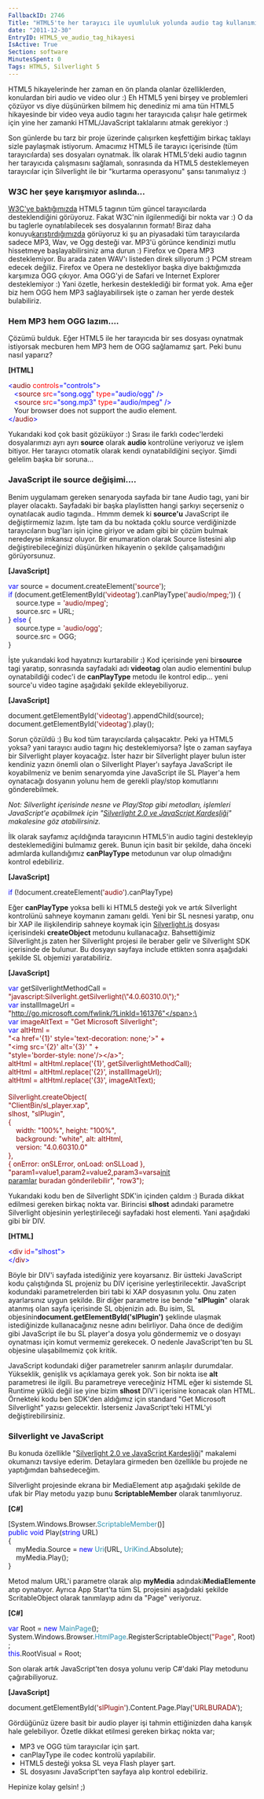 ```yaml
---
FallbackID: 2746
Title: "HTML5'te her tarayıcı ile uyumluluk yolunda audio tag kullanımı deneyimlerim"
date: "2011-12-30"
EntryID: HTML5_ve_audio_tag_hikayesi
IsActive: True
Section: software
MinutesSpent: 0
Tags: HTML5, Silverlight 5
---
```

HTML5 hikayelerinde her zaman en ön planda olanlar özelliklerden,
konulardan biri audio ve video olur :) Eh HTML5 yeni birşey ve
problemleri çözüyor vs diye düşünürken bilmem hiç denediniz mi ama tün
HTML5 hikayesinde bir video veya audio tagını her tarayıcıda çalışır
hale getirmek için yine her zamanki HTML/JavaScript taklalarını atmak
gerekiyor :)

Son günlerde bu tarz bir proje üzerinde çalışırken keşfettiğim birkaç
taklayı sizle paylaşmak istiyorum. Amacımız HTML5 ile tarayıcı
içerisinde (tüm tarayıcılarda) ses dosyaları oynatmak. İlk olarak
HTML5'deki audio tagının her tarayıcıda çalışmasını sağlamalı,
sonrasında da HTML5 desteklemeyen tarayıcılar için Silverlight ile bir
"kurtarma operasyonu" şansı tanımalıyız :)

### W3C her şeye karışmıyor aslında...

[W3C'ye baktığımızda](http://www.w3schools.com/html5/tag_audio.asp)
HTML5 tagının tüm güncel tarayıcılarda desteklendiğini görüyoruz. Fakat
W3C'nin ilgilenmediği bir nokta var :) O da bu taglerle oynatılabilecek
ses dosyalarının formatı! Biraz daha
konuyu[karıştırdığımızda](http://www.w3schools.com/html5/html5_audio.asp)
görüyoruz ki şu an piyasadaki tüm tarayıcılarda sadece MP3, Wav, ve Ogg
desteği var. MP3'ü görünce kendinizi mutlu hissetmeye başlayabilirsiniz
ama durun :) Firefox ve Opera MP3 desteklemiyor. Bu arada zaten WAV'ı
listeden direk siliyorum :) PCM stream edecek değiliz. Firefox ve Opera
ne destekliyor başka diye baktığımızda karşımıza OGG çıkıyor. Ama OGG'yi
de Safari ve Internet Explorer desteklemiyor :) Yani özetle, herkesin
desteklediği bir format yok. Ama eğer biz hem OGG hem MP3
sağlayabilirsek işte o zaman her yerde destek bulabiliriz.

### Hem MP3 hem OGG lazım....

Çözümü bulduk. Eğer HTML5 ile her tarayıcıda bir ses dosyası oynatmak
istiyorsak mecburen hem MP3 hem de OGG sağlamamız şart. Peki bunu nasıl
yaparız?

**[HTML]**

<span style="color:blue;">\<</span><span
style="color:maroon;">audio</span> <span
style="color:red;">controls</span><span
style="color:blue;">="controls"\></span>\
   <span style="color:blue;">\<</span><span
style="color:maroon;">source</span> <span
style="color:red;">src</span><span
style="color:blue;">="song.ogg"</span> <span
style="color:red;">type</span><span
style="color:blue;">="audio/ogg"</span> <span
style="color:blue;">/\></span>\
   <span style="color:blue;">\<</span><span
style="color:maroon;">source</span> <span
style="color:red;">src</span><span
style="color:blue;">="song.mp3"</span> <span
style="color:red;">type</span><span
style="color:blue;">="audio/mpeg"</span> <span
style="color:blue;">/\></span>\
   Your browser does not support the audio element.\
<span style="color:blue;">\</</span><span
style="color:maroon;">audio</span><span style="color:blue;">\></span> 

Yukarıdaki kod çok basit gözüküyor :) Sırası ile farklı codec'lerdeki
dosyalarımızı ayrı ayrı **source** olarak **audio** kontrolüne veriyoruz
ve işlem bitiyor. Her tarayıcı otomatik olarak kendi oynatabildiğini
seçiyor. Şimdi gelelim başka bir soruna...

### JavaScript ile source değişimi....

Benim uygulamam gereken senaryoda sayfada bir tane Audio tagı, yani bir
player olacaktı. Sayfadaki bir başka playlistten hangi şarkıyı
seçerseniz o oynatılacak audio tagında.. Hmmm demek ki **source'u**
JavaScript ile değiştirmemiz lazım. İşte tam da bu noktada çoklu source
verdiğinizde tarayıcıların bug'ları işin içine giriyor ve adam gibi bir
çözüm bulmak neredeyse imkansız oluyor. Bir enumaration olarak Source
listesini alıp değiştirebileceğinizi düşünürken hikayenin o şekilde
çalışamadığını görüyorsunuz.

**[JavaScript]**

<span
style="color:blue;">var</span> source = document.createElement(<span
style="color:maroon;">'source'</span>);\
<span style="color:blue;">if</span> (document.getElementById(<span
style="color:maroon;">'videotag'</span>).canPlayType(<span
style="color:maroon;">'audio/mpeg;'</span>)) {\
    source.type = <span style="color:maroon;">'audio/mpeg'</span>;\
    source.src = URL;\
} <span style="color:blue;">else</span> {\
    source.type = <span style="color:maroon;">'audio/ogg'</span>;\
    source.src = OGG;\
}

İşte yukarıdaki kod hayatınızı kurtarabilir :) Kod içerisinde yeni
bir**source** tagi yaratıp, sonrasında sayfadaki adı **videotag** olan
audio elementini bulup oynatabildiği codec'i de **canPlayType** metodu
ile kontrol edip... yeni source'u video tagine aşağıdaki şekilde
ekleyebiliyoruz.

**[JavaScript]**

document.getElementById(<span style="color:maroon;">'<span
style="color: maroon;">videotag</span>'</span>).appendChild(source);\
document.getElementById(<span style="color:maroon;">'<span
style="color: maroon;">videotag</span>'</span>).play();

Sorun çözüldü :) Bu kod tüm tarayıcılarda çalışacaktır. Peki ya HTML5
yoksa? yani tarayıcı audio tagını hiç desteklemiyorsa? İşte o zaman
sayfaya bir Silverlight player koyacağız. İster hazır bir Silverlight
player bulun ister kendiniz yazın önemli olan o Silverlight Player'ı
sayfaya JavaScript ile koyabilmeniz ve benim senaryomda yine JavaScript
ile SL Player'a hem oynatacağı dosyanın yolunu hem de gerekli play/stop
komutlarını gönderebilmek.

*Not: Silverlight içerisinde nesne ve Play/Stop gibi metodları,
işlemleri JavaScript'e açabilmek için "*[*Silverlight 2.0 ve JavaScript
Kardeşliği*](http://daron.yondem.com/tr/post/a1426eb0-7120-4a66-9d5c-de5027fd59ed)*"
makalesine göz atabilirsiniz.*

İlk olarak sayfamız açıldığında tarayıcının HTML5'in audio tagini
destekleyip desteklemediğini bulmamız gerek. Bunun için basit bir
şekilde, daha önceki adımlarda kullandığımız **canPlayType** metodunun
var olup olmadığını kontrol edebiliriz.

**[JavaScript]**

<span style="color:blue;">if</span> (!document.createElement(<span
style="color:maroon;">'audio'</span>).canPlayType) 

Eğer **canPlayType** yoksa belli ki HTML5 desteği yok ve artık
Silverlight kontrolünü sahneye koymanın zamanı geldi. Yeni bir SL
nesnesi yaratıp, onu bir XAP ile ilişkilendirip sahneye koymak için
[Silverlight.js](http://daron.yondem.com/tr/post/6ff37001-ac18-4698-900a-bee025187001)
dosyası içerisindeki **createObject** metodunu kullanacağız.
Bahsettiğimiz Silverlight.js zaten her Silverlight projesi ile beraber
gelir ve Silverlight SDK içerisinde de bulunur. Bu dosyayı sayfaya
include ettikten sonra aşağıdaki şekilde SL objemizi yaratabiliriz.

**[JavaScript]**

<span style="color:blue;">var</span> getSilverlightMethodCall =\
<span
style="color:maroon;">"javascript:Silverlight.getSilverlight(\\"4.0.60310.0\\");"</span>\
<span style="color:blue;">var</span> installImageUrl =\
<span
style="color:maroon;">"http://go.microsoft.com/fwlink/?LinkId=161376"</span>;\
<span style="color:blue;">var</span> imageAltText = <span
style="color:maroon;">"Get Microsoft Silverlight"</span>;\
<span style="color:blue;">var</span> altHtml =\
<span
style="color:maroon;">"\<a href='{1}' style='text-decoration: none;'\>"</span> +\
<span style="color:maroon;">"\<img src='{2}' alt='{3}' "</span> +\
<span
style="color:maroon;">"style='border-style: none'/\>\</a\>"</span>;\
altHtml = altHtml.replace(<span
style="color:maroon;">'{1}'</span>, getSilverlightMethodCall);\
altHtml = altHtml.replace(<span
style="color:maroon;">'{2}'</span>, installImageUrl);\
altHtml = altHtml.replace(<span
style="color:maroon;">'{3}'</span>, imageAltText);\
\
Silverlight.createObject(\
<span style="color:maroon;">"ClientBin/sl\_player.xap"</span>,\
slhost, <span style="color:maroon;">"slPlugin"</span>,\
{\
    width: <span style="color:maroon;">"100%"</span>, height: <span
style="color:maroon;">"100%"</span>,\
    background: <span
style="color:maroon;">"white"</span>, alt: altHtml,\
    version: <span style="color:maroon;">"4.0.60310.0"</span>\
},\
{ onError: onSLError, onLoad: onSLLoad },\
<span
style="color:maroon;">"param1=value1,param2=value2,param3=varsa[init\
paramlar](http://daron.yondem.com/tr/post/4834596e-b5ec-450f-8e3c-cfba929d958e)
buradan gönderilebilir"</span>, <span
style="color:maroon;">"row3"</span>);

Yukarıdaki kodu ben de Silverlight SDK'in içinden çaldım :) Burada
dikkat edilmesi gereken birkaç nokta var. Birincisi **slhost** adındaki
parametre Silverlight objesinin yerleştirileceği sayfadaki host
elementi. Yani aşağıdaki gibi bir DIV.

**[HTML]**

<span style="color:blue;">\<</span><span
style="color:maroon;">div</span> <span style="color:red;">id</span><span
style="color:blue;">="slhost"\></span>\
<span style="color:blue;">\</</span><span
style="color:maroon;">div</span><span style="color:blue;">\></span>

Böyle bir DIV'i sayfada istediğiniz yere koyarsanız. Bir üstteki
JavaScript kodu çalıştığında SL projeniz bu DIV içerisine
yerleştirilecektir. JavaScript kodundaki parametrelerden biri tabi ki
XAP dosyasının yolu. Onu zaten ayarlarsınız uygun şekilde. Bir diğer
parametre ise bende "**slPlugin**" olarak atanmış olan sayfa içerisinde
SL objenizin adı. Bu isim, SL
objesinin**document.getElementById('slPlugin')** şeklinde ulaşmak
istediğinizde kullanacağınız nesne adını belirliyor. Daha önce de
dediğim gibi JavaScript ile bu SL player'a dosya yolu göndermemiz ve o
dosyayı oynatması için komut vermemiz gerekecek. O nedenle
JavaScript'ten bu SL objesine ulaşabilmemiz çok kritik.

JavaScript kodundaki diğer parametreler sanırım anlaşılır durumdalar.
Yükseklik, genişlik vs açıklamaya gerek yok. Son bir nokta ise **alt**
parametresi ile ilgili. Bu parametreye vereceğiniz HTML eğer ki sistemde
SL Runtime yüklü değil ise yine bizim **slhost** DIV'i içerisine konacak
olan HTML. Örnekteki kodu ben SDK'den aldığımız için standard "Get
Microsoft Silverlight" yazısı gelecektir. İsterseniz JavaScript'teki
HTML'yi değiştirebilirsiniz.

### Silverlight ve JavaScript

Bu konuda özellikle "[Silverlight 2.0 ve JavaScript
Kardeşliği](http://daron.yondem.com/tr/post/a1426eb0-7120-4a66-9d5c-de5027fd59ed)"
makalemi okumanızı tavsiye ederim. Detaylara girmeden ben özellikle bu
projede ne yaptığımdan bahsedeceğim.

Silverlight projesinde ekrana bir MediaElement atıp aşağıdaki şekilde de
ufak bir Play metodu yazıp bunu **ScriptableMember** olarak
tanımlıyoruz.

**[C\#]**

[System.Windows.Browser.<span
style="color:#2b91af;">ScriptableMember</span>()]\
<span style="color:blue;">public</span> <span
style="color:blue;">void</span> Play(<span
style="color:blue;">string</span> URL)\
{\
    myMedia.Source = <span style="color:blue;">new</span> <span
style="color:#2b91af;">Uri</span>(URL, <span
style="color:#2b91af;">UriKind</span>.Absolute);\
    myMedia.Play();\
}

Metod malum URL'i parametre olarak alıp **myMedia**
adındaki**MediaElemente** atıp oynatıyor. Ayrıca App Start'ta tüm SL
projesini aşağıdaki şekilde ScritableObject olarak tanımlayıp adını da
"Page" veriyoruz.

**[C\#]**

<span style="color:blue;">var</span> Root = <span
style="color:blue;">new</span> <span
style="color:#2b91af;">MainPage</span>();\
System.Windows.Browser.<span
style="color:#2b91af;">HtmlPage</span>.RegisterScriptableObject(<span
style="color:#a31515;">"Page"</span>, Root);\
<span style="color:blue;">this</span>.RootVisual = Root;

Son olarak artık JavaScript'ten dosya yolunu verip C\#'daki Play
metodunu çağırabiliyoruz.

**[JavaScript]**

document.getElementById(<span
style="color:maroon;">'slPlugin'</span>).Content.Page.Play(<span
style="color:maroon;">'URLBURADA'</span>);

Gördüğünüz üzere basit bir audio player işi tahmin ettiğinizden daha
karışık hale gelebiliyor. Özetle dikkat etilmesi gereken birkaç nokta
var;

-   MP3 ve OGG tüm tarayıcılar için şart.
-   canPlayType ile codec kontrolü yapılabilir.
-   HTML5 desteği yoksa SL veya Flash player şart.
-   SL dosyasını JavaScript'ten sayfaya alıp kontrol edebiliriz.

Hepinize kolay gelsin! ;)


